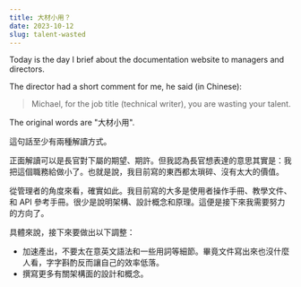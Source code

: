 ```yaml
---
title: 大材小用？
date: 2023-10-12
slug: talent-wasted
---
```


Today is the day I brief about the documentation website to managers and directors.

The director had a short comment for me, he said (in Chinese):

> Michael, for the job title (technical writer), you are wasting your talent.

The original words are "大材小用".

這句話至少有兩種解讀方式。

正面解讀可以是長官對下屬的期望、期許。但我認為長官想表達的意思其實是：我把這個職務給做小了。也就是說，我目前寫的東西都太瑣碎、沒有太大的價值。

從管理者的角度來看，確實如此。我目前寫的大多是使用者操作手冊、教學文件、和 API 參考手冊。很少是說明架構、設計概念和原理。這便是接下來我需要努力的方向了。

具體來說，接下來要做出以下調整：

- 加速產出，不要太在意英文語法和一些用詞等細節。畢竟文件寫出來也沒什麼人看，字字斟酌反而讓自己的效率低落。
- 撰寫更多有關架構面的設計和概念。

